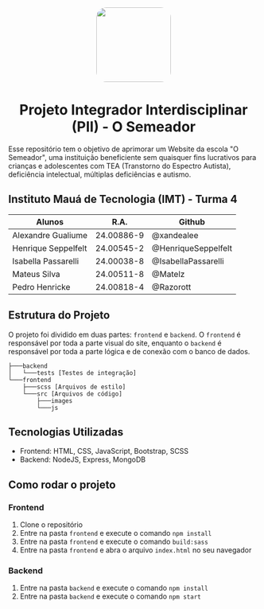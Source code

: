 <center>
    <image src="./src/images/icon_SVG.svg" width="150" style="border-radius:20px"/>

# Projeto Integrador Interdisciplinar (PII) - O Semeador

</center>

Esse repositório tem o objetivo de aprimorar um Website da escola "O Semeador", uma instituição beneficiente sem quaisquer fins lucrativos para crianças e adolescentes com TEA (Transtorno do Espectro Autista), deficiência intelectual, múltiplas deficiências e autismo.

## Instituto Mauá de Tecnologia (IMT) - Turma 4

<center>

| Alunos              | R.A.       | Github              |
| ------------------- | ---------- | ------------------- |
| Alexandre Gualiume  | 24.00886-9 | @xandealee          |
| Henrique Seppelfelt | 24.00545-2 | @HenriqueSeppelfelt |
| Isabella Passarelli | 24.00038-8 | @IsabellaPassarelli |
| Mateus Silva        | 24.00511-8 | @Matelz             |
| Pedro Henricke      | 24.00818-4 | @Razorott           |

</center>

## Estrutura do Projeto

O projeto foi dividido em duas partes: `frontend` e `backend`. O `frontend` é responsável por toda a parte visual do site, enquanto o `backend` é responsável por toda a parte lógica e de conexão com o banco de dados.

```
├───backend 
│   └───tests [Testes de integração]
└───frontend
    ├───scss [Arquivos de estilo]
    └───src [Arquivos de código]
        ├───images
        └───js
```

## Tecnologias Utilizadas

- Frontend: HTML, CSS, JavaScript, Bootstrap, SCSS
- Backend: NodeJS, Express, MongoDB

## Como rodar o projeto

### Frontend
1. Clone o repositório
2. Entre na pasta `frontend` e execute o comando `npm install`
3. Entre na pasta `frontend` e execute o comando `build:sass`
4. Entre na pasta `frontend` e abra o arquivo `index.html` no seu navegador

### Backend
1. Entre na pasta `backend` e execute o comando `npm install`
2. Entre na pasta `backend` e execute o comando `npm start`
